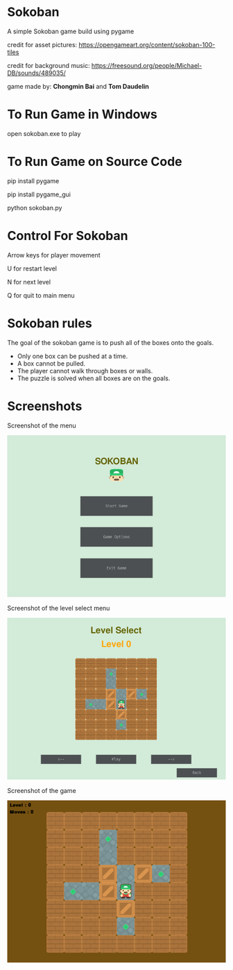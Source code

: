 # Sokoban
A simple Sokoban game build using pygame

credit for asset pictures: https://opengameart.org/content/sokoban-100-tiles

credit for background music: https://freesound.org/people/Michael-DB/sounds/489035/

game made by: **Chongmin Bai** and **Tom Daudelin**

# To Run Game in Windows

open sokoban.exe to play


# To Run Game on Source Code
pip install pygame

pip install pygame_gui

python sokoban.py


# Control For Sokoban

Arrow keys for player movement

U for restart level 

N for next level 

Q for quit to main menu 


# Sokoban rules

The goal of the sokoban game is to push all of the boxes onto the goals.

* Only one box can be pushed at a time.
* A box cannot be pulled.
* The player cannot walk through boxes or walls.
* The puzzle is solved when all boxes are on the goals.

# Screenshots

Screenshot of the menu

!["Screenshot of the menu"](pic/menu.png?raw=true "Screenshot of the menu") 

Screenshot of the level select menu

!["Screenshot of the level select menu"](pic/levelselect.png?raw=true "Screenshot of the level select menu") 

Screenshot of the game

!["Screenshot of the game"](pic/game.png?raw=true "Screenshot of the game") 